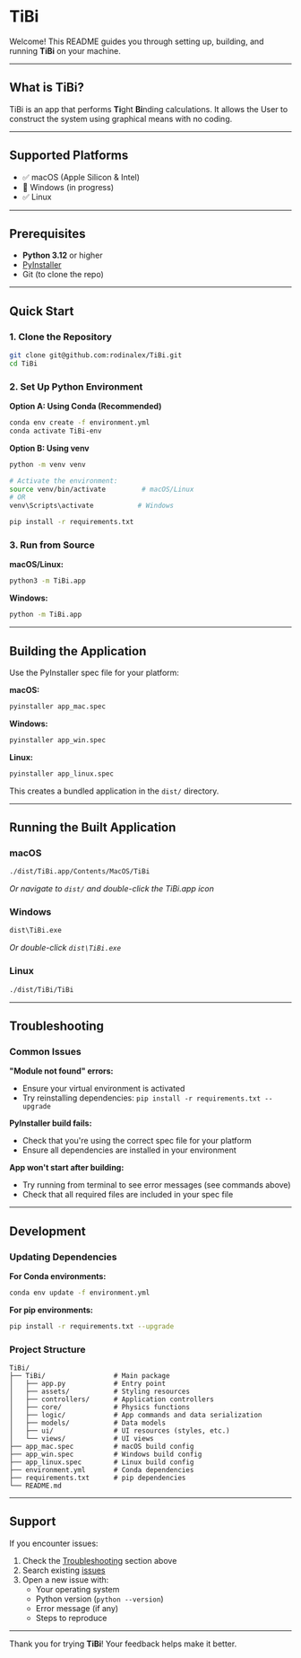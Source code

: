 # TiBi

Welcome! This README guides you through setting up, building, and running **TiBi** on your machine.

---

## What is TiBi?

TiBi is an app that performs **Ti**ght **Bi**nding calculations. It allows the User to construct the system using graphical means with no coding.

---

## Supported Platforms

- ✅ macOS (Apple Silicon & Intel)
- 🚧 Windows (in progress)
- ✅ Linux

---

## Prerequisites

- **Python 3.12** or higher
- [PyInstaller](https://www.pyinstaller.org/)
- Git (to clone the repo)

---

## Quick Start

### 1. Clone the Repository

```bash
git clone git@github.com:rodinalex/TiBi.git
cd TiBi
```

### 2. Set Up Python Environment

**Option A: Using Conda (Recommended)**
```bash
conda env create -f environment.yml
conda activate TiBi-env
```

**Option B: Using venv**
```bash
python -m venv venv

# Activate the environment:
source venv/bin/activate         # macOS/Linux
# OR
venv\Scripts\activate           # Windows

pip install -r requirements.txt
```

### 3. Run from Source

**macOS/Linux:**
```bash
python3 -m TiBi.app
```

**Windows:**
```cmd
python -m TiBi.app
```

---

## Building the Application

Use the PyInstaller spec file for your platform:

**macOS:**
```bash
pyinstaller app_mac.spec
```

**Windows:**
```cmd
pyinstaller app_win.spec
```

**Linux:**
```bash
pyinstaller app_linux.spec
```

This creates a bundled application in the `dist/` directory.

---

## Running the Built Application

### macOS
```bash
./dist/TiBi.app/Contents/MacOS/TiBi
```
*Or navigate to `dist/` and double-click the TiBi.app icon*

### Windows
```cmd
dist\TiBi.exe
```
*Or double-click `dist\TiBi.exe`*

### Linux
```bash
./dist/TiBi/TiBi
```

---

## Troubleshooting

### Common Issues

**"Module not found" errors:**
- Ensure your virtual environment is activated
- Try reinstalling dependencies: `pip install -r requirements.txt --upgrade`

**PyInstaller build fails:**
- Check that you're using the correct spec file for your platform
- Ensure all dependencies are installed in your environment

**App won't start after building:**
- Try running from terminal to see error messages (see commands above)
- Check that all required files are included in your spec file

---

## Development

### Updating Dependencies

**For Conda environments:**
```bash
conda env update -f environment.yml
```

**For pip environments:**
```bash
pip install -r requirements.txt --upgrade
```

### Project Structure
```
TiBi/
├── TiBi/                 # Main package
│   ├── app.py            # Entry point
│   ├── assets/           # Styling resources
│   ├── controllers/      # Application controllers
│   ├── core/             # Physics functions
│   ├── logic/            # App commands and data serialization
│   ├── models/           # Data models
│   ├── ui/               # UI resources (styles, etc.)
│   └── views/            # UI views
├── app_mac.spec          # macOS build config
├── app_win.spec          # Windows build config
├── app_linux.spec        # Linux build config
├── environment.yml       # Conda dependencies
├── requirements.txt      # pip dependencies
└── README.md
```

---

## Support

If you encounter issues:
1. Check the [Troubleshooting](#troubleshooting) section above
2. Search existing [issues](https://github.com/rodinalex/TiBi/issues)
3. Open a new issue with:
   - Your operating system
   - Python version (`python --version`)
   - Error message (if any)
   - Steps to reproduce

---

Thank you for trying **TiBi**! Your feedback helps make it better.
